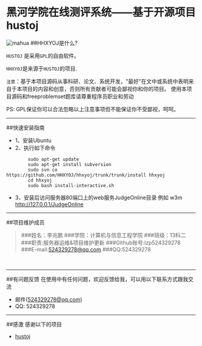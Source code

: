 # 黑河学院在线测评系统——基于开源项目hustoj
![mahua](http://www.hhhxy.cn/images/logo2.png)
##HHXYOJ是什么?

`HUSTOJ` 是采用`GPL`的自由软件。

`HHXYOJ`是来源于`HUSTOJ`的项目.

`注意`：基于本项目源码从事科研、论文、系统开发，"最好"在文中或系统中表明来自于本项目的内容和创意，否则所有贡献者可能会鄙视你和你的项目。
使用本项目源码和freeproblemset题库请尊重程序员职业和劳动

PS: GPL保证你可以合法忽略以上注意事项但不能保证你不受鄙视，呵呵。

---
##快速安装指南

   * 1、安装Ubuntu
   * 2、执行如下命令
```shell
        sudo apt-get update
        sudo apt-get install subversion
        sudo svn co https://github.com/HHXYOJ/hhxyoj/trunk/trunk/install hhxyoj
        cd hhxyoj
        sudo bash install-interactive.sh
```

* 3、安装后访问服务器80端口上的web服务JudgeOnline目录
        例如 w3m http://127.0.0.1/JudgeOnline
---
##项目维护成员

> ###姓名：李兆鹏
> ###学院：计算机与信息工程学院
> ###班级：13科二
> ###职责:服务器运维&项目维护更新
> ###Github账号:lzp524329278
> ###E-mail:524329278@qq.com
> ###QQ:524329278
<br/>

---
##有问题反馈
在使用中有任何问题，欢迎反馈给我，可以用以下联系方式跟我交流

* 邮件(524329278@qq.com)
* QQ: 524329278

---
##感激
感谢以下的项目

* [hustoj](https://github.com/zhblue/hustoj) 

